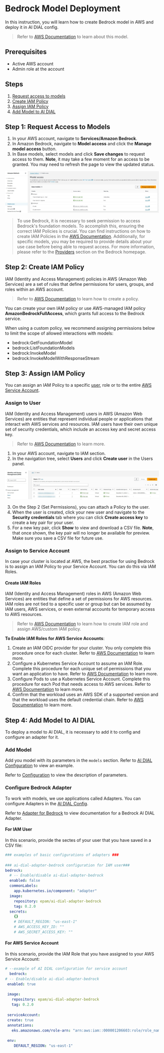 # Bedrock Model Deployment

In this instruction, you will learn how to create Bedrock model in AWS and deploy it in AI DIAL config.

> Refer to [AWS Documentation](https://docs.aws.amazon.com/bedrock/latest/userguide/what-is-bedrock.html) to learn about this model.

## Prerequisites

* Active AWS account
* Admin role at the account
  
## Steps

1.	[Request access to models](#step-1-request-access-to-models)
2.	[Create IAM Policy](#step-2-create-iam-policy)
3.	[Assign IAM Policy](#step-3-assign-iam-policy)
4.	[Add Model to AI DIAL](#step-4-add-model-to-ai-dial)

## Step 1: Request Access to Models

1. In your AWS account, navigate to **Services/Amazon Bedrock**.
2. In Amazon Bedrock, navigate to **Model access** and click the **Manage model access** button.
3. In Base models, select models and click **Save changes** to request access to them. **Note**, it may take a few moment for an access to be granted. You may need to refresh the page to view the updated status.

![](img/aws1.jpg)

> To use Bedrock, it is necessary to seek permission to access Bedrock's foundation models. To accomplish this, ensuring the correct IAM Policies is crucial. You can find instructions on how to create IAM Policies in the [AWS Documentation](https://docs.aws.amazon.com/IAM/latest/UserGuide/access_policies_create.html). Additionally, for specific models, you may be required to provide details about your use case before being able to request access. For more information, please refer to the [Providers](https://eu-central-1.console.aws.amazon.com/bedrock/home#/providers) section on the Bedrock homepage.

## Step 2: Create IAM Policy

IAM (Identity and Access Management) policies in AWS (Amazon Web Services) are a set of rules that define permissions for users, groups, and roles within an AWS account.

> Refer to [AWS Documentation](https://docs.aws.amazon.com/IAM/latest/UserGuide/access_policies_create.html) to learn how to create a policy.

You can create your own IAM policy or use AWS-managed IAM policy **AmazonBedrockFullAccess**, which grants full access to the Bedrock service.

When using a custom policy, we recommend assigning permissions below to limit the scope of allowed interactions with models: 

* bedrock:GetFoundationModel
* bedrock:ListFoundationModels
* bedrock:InvokeModel
* bedrock:InvokeModelWithResponseStream

## Step 3: Assign IAM Policy

You can assign an IAM Policy to a specific [user](#assign-to-user), role or to the entire [AWS Service Account](#assign-to-service-account). 

### Assign to User

IAM (Identity and Access Management) users in AWS (Amazon Web Services) are entities that represent individual people or applications that interact with AWS services and resources. IAM users have their own unique set of security credentials, which include an access key and secret access key.

> Refer to [AWS Documentation](https://docs.aws.amazon.com/IAM/latest/UserGuide/id_users_create.html) to learn more.

1. In your AWS account, navigate to IAM section.
2. In the navigation tree, select **Users** and click **Create user** in the Users panel.

![](img/aws5.jpg)

3. On the Step 2 (Set Permissions), you can attach a Policy to the user.
4. When the user is created, click your new user and navigate to the **Security credentials** tab where you can click **Create access key** to create a key pair for your user.
5. For a new key pair, click **Show** to view and download a CSV file. **Note**, that once shown, the key pair will no longer be available for preview. Make sure you save a CSV file for future use. 

### Assign to Service Account

In case your cluster is located at AWS, the best practise for using Bedrock is to assign an IAM Policy to your Service Account. You can do this via IAM Roles.

#### Create IAM Roles

IAM (Identity and Access Management) roles in AWS (Amazon Web Services) are entities that define a set of permissions for AWS resources. IAM roles are not tied to a specific user or group but can be assumed by IAM users, AWS services, or even external accounts for temporary access to AWS resources.

> Refer to [AWS Documentation](https://docs.aws.amazon.com/IAM/latest/UserGuide/id_roles_create.html) to learn how to create IAM role and assign AWS/custom IAM policy.

**To Enable IAM Roles for AWS Service Accounts**:

1. Create an IAM OIDC provider for your cluster. You only complete this procedure once for each cluster. Refer to [AWS Documentation](https://docs.aws.amazon.com/eks/latest/userguide/enable-iam-roles-for-service-accounts.html) to learn more.
2. Configure a Kubernetes Service Account to assume an IAM Role. Complete this procedure for each unique set of permissions that you want an application to have. Refer to [AWS Documentation](https://docs.aws.amazon.com/eks/latest/userguide/associate-service-account-role.html) to learn more.
3. Configure Pods to use a Kubernetes Service Account. Complete this procedure for each Pod that needs access to AWS services. Refer to [AWS Documentation](https://docs.aws.amazon.com/eks/latest/userguide/pod-configuration.html) to learn more.
4. Confirm that the workload uses an AWS SDK of a supported version and that the workload uses the default credential chain. Refer to [AWS Documentation](https://docs.aws.amazon.com/eks/latest/userguide/iam-roles-for-service-accounts-minimum-sdk.html) to learn more.

## Step 4: Add Model to AI DIAL

To deploy a model to AI DIAL, it is necessary to add it to config and configure an adapter for it. 

### Add Model

Add you model with its parameters in the `models` section. Refer to [AI DIAL Configuration](https://github.com/epam/ai-dial-helm/blob/8a2d6ebe301965ef0e4f06bc5f6e47aadc7b597f/charts/dial/examples/generic/simple/values.yaml#L11) to view an example.

Refer to [Configuration](./configuration.md#core-parameters) to view the description of parameters.

### Configure Bedrock Adapter

To work with models, we use applications called Adapters. You can configure Adapters in the [AI DIAL Config](https://github.com/epam/ai-dial-helm/blob/8a2d6ebe301965ef0e4f06bc5f6e47aadc7b597f/charts/dial/examples/generic/simple/values.yaml).

Refer to [Adapter for Bedrock](https://github.com/epam/ai-dial-adapter-bedrock) to view documentation for a Bedrock AI DIAL Adapter.

#### For IAM User

In this scenario, provide the sectes of your user that you have saved in a CSV file: 

```yaml
### examples of basic configurations of adapters ###

### ai-dial-adapter-bedrock configuration for IAM user###
bedrock:
  # -- Enable/disable ai-dial-adapter-bedrock
  enabled: false
  commonLabels:
    app.kubernetes.io/component: "adapter"
  image:
    repository: epam/ai-dial-adapter-bedrock
    tag: 0.2.0
  secrets:
    {}
    # DEFAULT_REGION: "us-east-1"
    # AWS_ACCESS_KEY_ID: ""
    # AWS_SECRET_ACCESS_KEY: ""

```

#### For AWS Service Account

In this scenario, provide the IAM Role that you have assigned to your AWS Service Account: 

 ```yaml
 # --example of AI DIAL configuration for service account
   bedrock:
 # -- Enable/disable ai-dial-adapter-bedrock
  enabled: true
  
  image:
    repository: epam/ai-dial-adapter-bedrock
    tag: 0.2.0
  
  serviceAccount:
  create: true
  annotations:
    eks.amazonaws.com/role-arn: "arn:aws:iam::000001206603:role/role_name"
    
  env:
     DEFAULT_REGION: "us-east-1"

 ```
